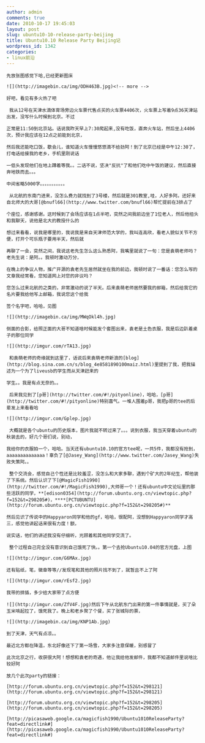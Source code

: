 ```yaml
---
author: admin
comments: true
date: 2010-10-17 19:45:03
layout: post
slug: ubuntu10-10-release-party-beijing
title: Ubuntu10.10 Release Party Beijing记
wordpress_id: 1342
categories:
- linux前沿
---
```


	先放张图感觉下哈,已经更新图床

	![](http://imagebin.ca/img/ODH463B.jpg)<!-- more -->

	好吧，看见有多火热了吧

	 我从12号在天津水滴体育场旁边火车票代售点买的火车票4406次，火车票上写着9点36天津站出发，没写什么时候到北京。不过

	正常是11:50到北京站。话说我昨天早上7:30爬起来,没有吃饭，直奔火车站，然后坐上4406次，预计我应该在12点之前能到北京，

	然后我还能吃口饭，歇会儿，谁知道火车慢慢悠悠滴不给劲阿！到了北京已经是中午12:30了，打电话给接我的老乡，手机里刚说话

	一低头发现他们在地上蹲着等我。。二话不说，坚决"反抗"了和他们吃中午饭的建议，然后直接奔地铁而去。。。

	中间省略5000字。。。。。。。。。。。

	 从北航的东南门进来，没怎么费力就找到了3号楼，然后就是301教室,哇，人好多阿。还好来自北师大的大哥[@bnufl66](http://www.twitter.com/bnufl66)帮忙提前在3排占了

	个座位，感谢感谢。这时候到了会场应该在1点半吧，突然之间我前边坐了1位老人，然后他扭头和我聊天，说他是北大的教授什么的

	想过来看看，说我是哪里的，我说我是来自天津师范大学的，我叫连高欣，看老人貌似关节不方便，打开个可乐瓶子要用半天，然后就

	再聊了一会，突然之间，我说这老先生怎么这么熟悉阿，我嘴里就说了一句：您是袁萌老师吗？ 老先生说：是阿。。我顿时激动万分，

	在晚上的争议人物，推广开源的袁老先生居然就坐在我的前边，我顿时说了一番话：您怎么写的文章我经常看，您知道网上对您的非议吗？

	您怎么过来北航的之类的，非常激动的说了半天。后来袁萌老师居然要我的邮箱，然后给我它的名片要我给他写上邮箱，我说您这个给我

	签个名字吧，哈哈，见图

	![](http://imagebin.ca/img/MWqOkl4h.jpg)

	侧面的合影，给照正面的大哥不知道啥时候能发个套图出来，袁老是土色衣服，我是后边趴着桌子的那位同学

	![](http://imgur.com/rTA13.jpg)

	 和袁萌老师的奇缘就到这里了，话说后来袁萌老师新浪的[blog](http://blog.sina.com.cn/s/blog_4e8581890100maiz.html)里提到了我，把我描述为一个为了liveusb的学生而从天津赶来的

	学生。。我是有点无奈的。。

	 后来我见到了[p哥](http://twitter.com/#!/pityonline)，哈哈，[p哥](http://twitter.com/#!/pityonline)特别喜气。一堆人围着p哥，我把p哥的tee的后辈发上来看看哈

	![](http://imgur.com/Gplep.jpg)

	 大概就是各个ubuntu的历史版本，图片我就不转过来了。。。说到衣服，我当天穿着ubuntu的秋装去的，好几个哥们说，别动，

	我给你的衣服拍一个，哈哈。当天还有ubuntu10.10的官方tee呢，一共5件，我都没有抢到，aaaaaaaaaaaaaa！辜负了[@Jasey_Wang](http://www.twitter.com/Jasey_Wang)失败失策阿。。

	 整个交流会，感觉自己个性还是比较羞涩，没怎么和大家多聊，遇到个矿大的2年纪生，帮他装了下系统。然后认识了下[@MagicFish1990](http://twitter.com/#!/MagicFish1990),大帅哥一个！还有ubuntu中文论坛里的那些活跃的同学，**[edison0354](http://forum.ubuntu.org.cn/viewtopic.php?f=152&t=298205#)，****[PCTUBUNTU](http://forum.ubuntu.org.cn/viewtopic.php?f=152&t=298205#)**

	然后见识了传说中的Happyaron同学和他的gf，哈哈，很配阿，没想到Happyaron同学才高三，感觉他讲起话来很有力度！额，

	说实话，他们的讲述我没有仔细听，光顾着和其他同学交流了。

	 整个过程自己完全没有意识到自己饿死了快。。第一个去抢Ubuntu10.04的官方光盘，上图

	![](http://imgur.com/G6MAx.jpg)

	还有贴纸，笔，徽章等等//发现笔和其他的照片找不到了，就暂且不上了阿

	![](http://imgur.com/rEsf2.jpg)

	我带的排插，多少给大家带了点方便

	![](http://imgur.com/ZfV4F.jpg)然后下午从北航东门出来的第一件事情就是，买了朵玉米啃起拉了，饿死我了。晚上和老乡聚了个餐，买了张城际的票，

	![](http://imagebin.ca/img/KNP1Ab.jpg)

	到了天津，天气有点凉。。

	最近北方都在降温，东北好像还下了第一场雪，大家多注意保暖，别感冒了

	此次北京之行，收获很大阿！想想和袁老的奇遇，他让我给他发邮件，我都不知道邮件里说啥比较好阿

	放几个此次party的链接：

	[http://forum.ubuntu.org.cn/viewtopic.php?f=152&t=298121](http://forum.ubuntu.org.cn/viewtopic.php?f=152&t=298121)

	[http://forum.ubuntu.org.cn/viewtopic.php?f=152&t=298205](http://forum.ubuntu.org.cn/viewtopic.php?f=152&t=298205)

	[http://picasaweb.google.ca/magicfish1990/Ubuntu1010ReleaseParty?feat=directlink#](http://picasaweb.google.ca/magicfish1990/Ubuntu1010ReleaseParty?feat=directlink#)

